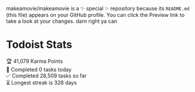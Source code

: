 makeamovie/makeamovie is a ✨ special ✨ repository because its `README.md` (this file) appears on your GitHub profile.
You can click the Preview link to take a look at your changes. darn right ya can

# Todoist Stats

<!-- TODO-IST:START -->
🏆  41,079 Karma Points           
🌸  Completed 0 tasks today           
✅  Completed 28,509 tasks so far           
⏳  Longest streak is 328 days
<!-- TODO-IST:END -->